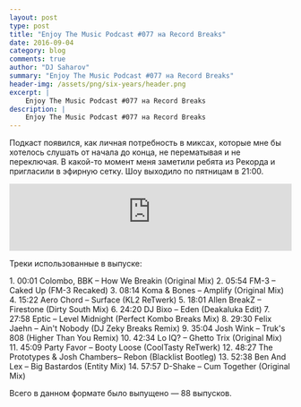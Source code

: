 ```yaml
---
layout: post
type: post
title: "Enjoy The Music Podcast #077 на Record Breaks"
date: 2016-09-04
category: blog
comments: true
author: "DJ Saharov"
summary: "Enjoy The Music Podcast #077 на Record Breaks"
header-img: /assets/png/six-years/header.png
excerpt: |
    Enjoy The Music Podcast #077 на Record Breaks
description: |
    Enjoy The Music Podcast #077 на Record Breaks
---
```


<p>
<span class="firstcharacter">П</span>одкаст появился, как личная потребность в миксах, которые мне бы хотелось слушать от начала до конца, не перематывая и не переключая. В какой-то момент меня заметили ребята из Рекорда и пригласили в эфирную сетку. Шоу выходило по пятницам в 21:00.
</p>

<iframe width="100%" height="120" src="https://player-widget.mixcloud.com/widget/iframe/?hide_cover=1&feed=%2Fdjsaharovofficial%2Fenjoy-the-music-podcast-077%2F" frameborder="0" allow="encrypted-media; fullscreen; autoplay; idle-detection; speaker-selection; web-share;" ></iframe>

<p>Треки использованные в выпуске:</p>
1. 00:01 Colombo, BBK – How We Breakin (Original Mix)
2. 05:54 FM-3 – Caked Up (FM-3 Recaked)
3. 08:14 Koma & Bones – Amplify (Original Mix)
4. 15:22 Aero Chord – Surface (KL2 ReTwerk)
5. 18:01 Allen BreakZ – Firestone (Dirty South Mix)
6. 24:20 DJ Bixo – Eden (Deakaluka Edit)
7. 27:58 Eptic – Level Midnight (Perfect Kombo Breaks Mix)
8. 29:30 Felix Jaehn – Ain't Nobody (DJ Zeky Breaks Remix)
9. 35:04 Josh Wink – Truk's 808 (Higher Than You Remix)
10. 42:34 Lo IQ? – Ghetto Trix (Original Mix)
11. 45:09 Party Favor – Booty Loose (CoolTasty ReTwerk)
12. 48:27 The Prototypes & Josh Chambers– Rebon (Blacklist Bootleg)
13. 52:38 Ben And Lex – Big Bastardos (Entity Mix)
14. 57:57 D-Shake – Cum Together (Original Mix)

<p>Всего в данном формате было выпущено &mdash; 88 выпусков.</p>